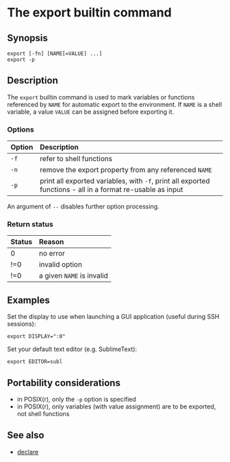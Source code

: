 # The export builtin command

## Synopsis

    export [-fn] [NAME[=VALUE] ...]
    export -p

## Description

The `export` builtin command is used to mark variables or functions
referenced by `NAME` for automatic export to the environment. If `NAME`
is a shell variable, a value `VALUE` can be assigned before exporting
it.

### Options

| Option | Description                                                                                                |
|:-------|:-----------------------------------------------------------------------------------------------------------|
| `-f`   | refer to shell functions                                                                                   |
| `-n`   | remove the export property from any referenced `NAME`                                                      |
| `-p`   | print all exported variables, with `-f`, print all exported functions - all in a format re-usable as input |

An argument of `--` disables further option processing.

### Return status

| Status | Reason                    |
|:-------|:--------------------------|
| 0      | no error                  |
| !=0    | invalid option            |
| !=0    | a given `NAME` is invalid |

## Examples

Set the display to use when launching a GUI application (useful during
SSH sessions):

    export DISPLAY=":0"

Set your default text editor (e.g. SublimeText):

    export EDITOR=subl

## Portability considerations

- in POSIX(r), only the `-p` option is specified
- in POSIX(r), only variables (with value assignment) are to be
  exported, not shell functions

## See also

- [declare](../../commands/builtin/declare.md)
